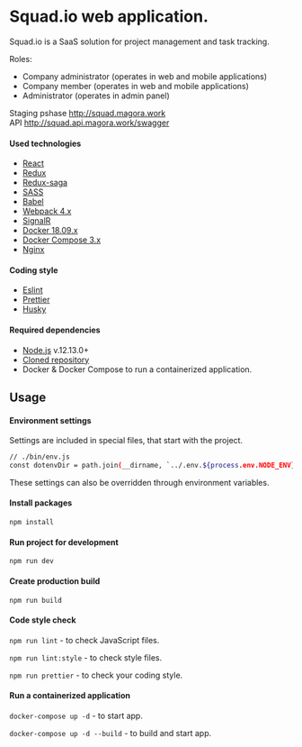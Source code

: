 Squad.io web application.
===

Squad.io is a SaaS solution for project management and task tracking.

Roles:
- Company administrator (operates in web and mobile applications)
- Company member (operates in web and mobile applications)
- Administrator (operates in admin panel)

Staging pshase <http://squad.magora.work>  
API <http://squad.api.magora.work/swagger>

#### Used technologies
- [React](https://reactjs.org/)
- [Redux](https://redux.js.org/)
- [Redux-saga](https://redux-saga.js.org/)
- [SASS](https://sass-lang.com/)
- [Babel](https://github.com/babel/babel)
- [Webpack 4.x](https://github.com/webpack/webpack)
- [SignalR](https://docs.microsoft.com/ru-ru/aspnet/signalr/)
- [Docker 18.09.x](https://www.docker.com/)
- [Docker Compose 3.x](https://docs.docker.com/compose/)
- [Nginx](https://nginx.org/)

#### Coding style
- [Eslint](https://eslint.org/)
- [Prettier](https://prettier.io/docs/en/)
- [Husky](https://github.com/typicode/husky)

#### Required dependencies
- [Node.js](https://nodejs.org/) v.12.13.0+
- [Cloned repository](https://bitbucket.org/mgrsys/squad.io-js-front/src/staging/)
- Docker & Docker Compose 
to run a containerized application.


Usage
---
#### Environment settings
Settings are included in special files, that start with the project.  
```bash
// ./bin/env.js
const dotenvDir = path.join(__dirname, `../.env.${process.env.NODE_ENV}`);
```
These settings can also be overridden through environment variables.

#### Install packages
`npm install`

#### Run project for development
`npm run dev`

#### Create production build
`npm run build`  


#### Code style check
`npm run lint` - to check JavaScript files.

`npm run lint:style` - to check style files.

`npm run prettier` - to check your coding style.

#### Run a containerized application
`docker-compose up -d` - to start app.  

`docker-compose up -d --build` - to build and start app.
